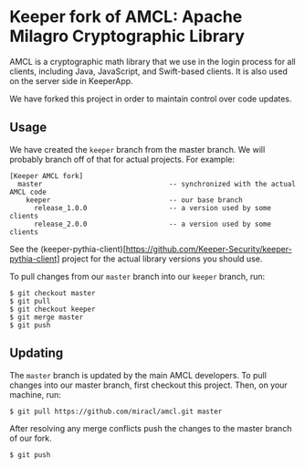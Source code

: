 # Keeper fork of AMCL: Apache Milagro Cryptographic Library

AMCL is a cryptographic math library that we use in the login process for all clients, including Java, JavaScript, and Swift-based clients.
It is also used on the server side in KeeperApp.

We have forked this project in order to maintain control over code updates.

## Usage
We have created the `keeper` branch from the master branch.  We will probably branch off of that for actual projects.  For example:
```
[Keeper AMCL fork]
  master                               -- synchronized with the actual AMCL code
    keeper                             -- our base branch
      release_1.0.0                    -- a version used by some clients
      release_2.0.0                    -- a version used by some clients
```

See the (keeper-pythia-client)[https://github.com/Keeper-Security/keeper-pythia-client] project for the actual library versions you should use.

To pull changes from our `master` branch into our `keeper` branch, run:
```
$ git checkout master
$ git pull
$ git checkout keeper
$ git merge master
$ git push
```  

## Updating
The `master` branch is updated by the main AMCL developers.  To pull changes into our master branch, first checkout this project.
Then, on your machine, run:

```
$ git pull https://github.com/miracl/amcl.git master
```

After resolving any merge conflicts push the changes to the master branch of our fork.

```
$ git push
```


